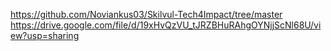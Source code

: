 https://github.com/Noviankus03/Skilvul-Tech4Impact/tree/master
https://drive.google.com/file/d/19xHvQzVU_tJRZBHuRAhgOYNjjScNl68U/view?usp=sharing
